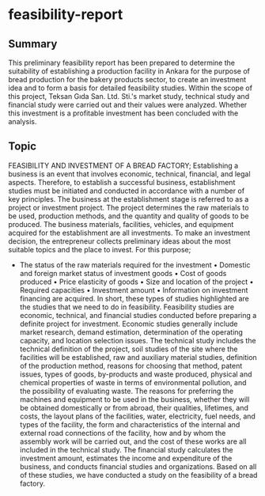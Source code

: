 # feasibility-report
## Summary
  This preliminary feasibility report has been prepared to determine the suitability of establishing a production facility in Ankara for the purpose of bread 
production for the bakery products sector, to create an investment idea and to form a basis for detailed feasibility studies. Within the scope of this project, 
Teksan Gıda San. Ltd. Sti.'s market study, technical study and financial study were carried out and their values were analyzed. Whether this investment is a
profitable investment has been concluded with the analysis.

## Topic

FEASIBILITY AND INVESTMENT OF A BREAD FACTORY; Establishing a business is an event that involves economic, technical, financial, and legal aspects. Therefore, to establish a successful business, establishment studies must be initiated and conducted in accordance with a number of key principles. The business at the establishment stage is referred to as a project or investment project. The project determines the raw materials to be used, production methods, and the quantity and quality of goods to be produced. The business materials, facilities, vehicles, and equipment acquired for the establishment are all investments. To make an investment decision, the entrepreneur collects preliminary ideas about the most suitable topics and the place to invest. For this purpose;
- The status of the raw materials required for the investment
• Domestic and foreign market status of investment goods
• Cost of goods produced
• Price elasticity of goods
• Size and location of the project
• Required capacities
• Investment amount
• Information on investment financing
are acquired. In short, these types of studies highlighted are the studies that we need to do in feasibility. Feasibility studies are economic, technical, and financial studies conducted before preparing a definite project for investment. Economic studies generally include market research, demand estimation, determination of the operating capacity, and location selection issues. The technical study includes the technical definition of the project, soil studies of the site where the facilities will be established, raw and auxiliary material studies, definition of the production method, reasons for choosing that method, patent issues, types of goods, by-products and waste produced, physical and chemical properties of waste in terms of environmental pollution, and the possibility of evaluating waste. The reasons for preferring the machines and equipment to be used in the business, whether they will be obtained domestically or from abroad, their qualities, lifetimes, and costs, the layout plans of the facilities, water, electricity, fuel needs, and types of the facility, the form and characteristics of the internal and external road connections of the facility, how and by whom the assembly work will be carried out, and the cost of these works are all included in the technical study. The financial study calculates the investment amount, estimates the income and expenditure of the business, and conducts financial studies and organizations.
Based on all of these studies, we have conducted a study on the feasibility of a bread factory.
